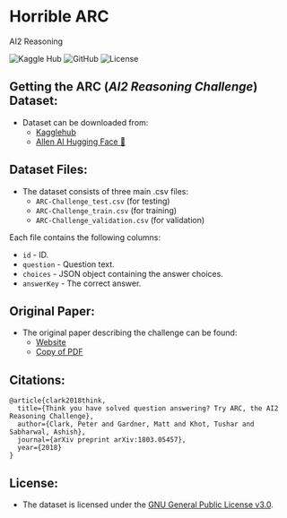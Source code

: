 # Horrible ARC 
AI2 Reasoning


![Kaggle Hub](https://img.shields.io/badge/kaggle-hub-blue?logo=kaggle)
![GitHub](https://img.shields.io/github/license/ConstCorrectness/horrible-arc?logo=github)
![License](https://img.shields.io/badge/license-GNU%20GPLv3-blue)


## Getting the ARC (_AI2 Reasoning Challenge_) Dataset:
- Dataset can be downloaded from:
  - [Kagglehub](https://www.kaggle.com/datasets/thedevastator/arc-grade-school-science-questions/data?select=ARC-Challenge_test.csv)
  - [Allen AI Hugging Face 🤗](https://allenai.org/data/arc)

## Dataset Files:
- The dataset consists of three main .csv files:
  - `ARC-Challenge_test.csv` (for testing)
  - `ARC-Challenge_train.csv` (for training)
  - `ARC-Challenge_validation.csv` (for validation)
 
Each file contains the following columns:
  - `id` - ID.
  - `question` - Question text.
  - `choices` - JSON object containing the answer choices.
  - `answerKey` - The correct answer.


## Original Paper:
- The original paper describing the challenge can be found: 
    - [Website](https://arxiv.org/abs/1803.05457)
    - [Copy of PDF](original_paper.pdf)

## Citations:

```
@article{clark2018think,
  title={Think you have solved question answering? Try ARC, the AI2 Reasoning Challenge},
  author={Clark, Peter and Gardner, Matt and Khot, Tushar and Sabharwal, Ashish},
  journal={arXiv preprint arXiv:1803.05457},
  year={2018}
}
```

## License:
- The dataset is licensed under the [GNU General Public License v3.0](https://www.gnu.org/licenses/gpl-3.0.en.html).


